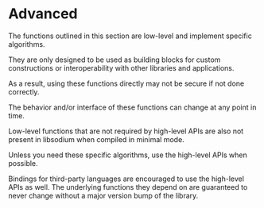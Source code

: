 # Advanced

The functions outlined in this section are low-level and implement specific
algorithms.

They are only designed to be used as building blocks for custom constructions
or interoperability with other libraries and applications.

As a result, using these functions directly may not be secure if not done correctly.

The behavior and/or interface of these functions can change at any point in
time.

Low-level functions that are not required by high-level APIs are also not
present in libsodium when compiled in minimal mode.

Unless you need these specific algorithms, use the high-level APIs
when possible.

Bindings for third-party languages are encouraged to use the high-level APIs as
well. The underlying functions they depend on are guaranteed to never change
without a major version bump of the library.
